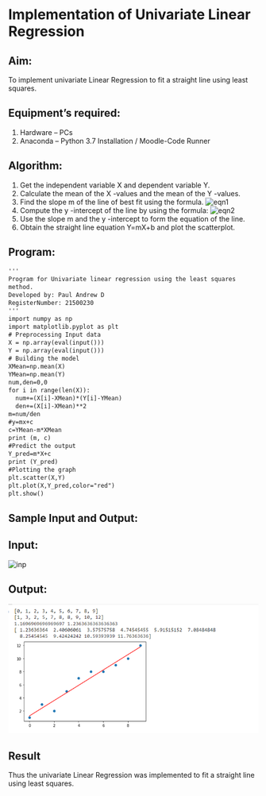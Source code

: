 # Implementation of Univariate Linear Regression
## Aim:
To implement univariate Linear Regression to fit a straight line using least squares.
## Equipment’s required:
1.	Hardware – PCs
2.	Anaconda – Python 3.7 Installation / Moodle-Code Runner
## Algorithm:
1.	Get the independent variable X and dependent variable Y.
2.	Calculate the mean of the X -values and the mean of the Y -values.
3.	Find the slope m of the line of best fit using the formula.
 ![eqn1](./eq1.jpg)
4.	Compute the y -intercept of the line by using the formula:
![eqn2](./eq2.jpg)  
5.	Use the slope m and the y -intercept to form the equation of the line.
6.	Obtain the straight line equation Y=mX+b and plot the scatterplot.
## Program:
```
''' 
Program for Univariate linear regression using the least squares method.
Developed by: Paul Andrew D
RegisterNumber: 21500230
'''
import numpy as np
import matplotlib.pyplot as plt
# Preprocessing Input data
X = np.array(eval(input()))
Y = np.array(eval(input()))
# Building the model
XMean=np.mean(X)
YMean=np.mean(Y)
num,den=0,0
for i in range(len(X)):
  num+=(X[i]-XMean)*(Y[i]-YMean)
  den+=(X[i]-XMean)**2
m=num/den
#y=mx+c
c=YMean-m*XMean
print (m, c)
#Predict the output
Y_pred=m*X+c
print (Y_pred)
#Plotting the graph
plt.scatter(X,Y)
plt.plot(X,Y_pred,color="red")
plt.show()
```
## Sample Input and Output:
## Input:
![inp](./input.jpg)

## Output:
![Output](./output.png)
## Result
Thus the univariate Linear Regression was implemented to fit a straight line using least squares.
